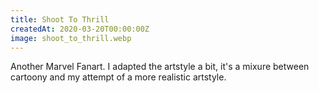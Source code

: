 ```yaml
---
title: Shoot To Thrill
createdAt: 2020-03-20T00:00:00Z
image: shoot_to_thrill.webp
---
```

Another Marvel Fanart.
I adapted the artstyle a bit, it's a mixure between cartoony and my attempt of a more realistic artstyle.
